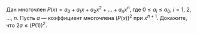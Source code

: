 Дан многочлен $P(x)=a_0+a_1x+a_2x^2+ \dots  +a_nx^n$, где 
$0 \leq a_i \leq a_0$, $i=1$, $2$,  $\dots$, $n$. 
Пусть $a$ — коэффициент многочлена $(P(x))^2$ при $x^{n+1}$. Докажите, что $2a\leq (P(1))^2$.